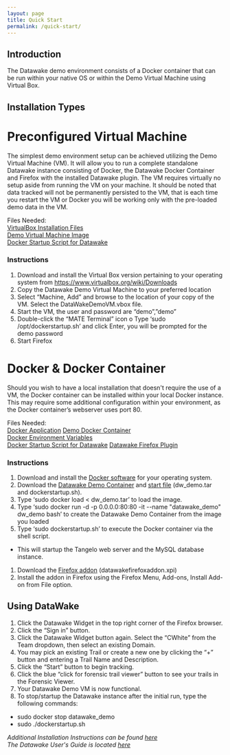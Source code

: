 ```yaml
---
layout: page
title: Quick Start
permalink: /quick-start/
---
```


## Introduction

The Datawake demo environment consists of a Docker container that can be
run within your native OS or within the Demo Virtual Machine using
Virtual Box.  

## Installation Types

# Preconfigured Virtual Machine

The simplest demo environment setup can be achieved utilizing the Demo
Virtual Machine (VM). It will allow you to run a complete standalone
Datawake instance consisting of Docker, the Datawake Docker Container
and Firefox with the installed Datawake plugin. The VM requires
virtually no setup aside from running the VM on your machine. It should
be noted that data tracked will not be permanently persisted to the VM,
that is each time you restart the VM or Docker you will be working only
with the pre-loaded demo data in the VM.

Files Needed:  
[VirtualBox Installation
Files](https://www.virtualbox.org/wiki/Downloads "Download & Install VirtualBox")  
[Demo Virtual Machine
Image](https://s3.amazonaws.com/soterastuff/Datawake_Demo/DataWakeDemoVM.zip "Zipped VM Files")  
[Docker Startup Script for
Datawake](https://s3.amazonaws.com/soterastuff/Datawake_Demo/dockerstartup.sh "Docker Startup File")  

### Instructions

1.  Download and install the Virtual Box version pertaining to your
    operating system from https://www.virtualbox.org/wiki/Downloads
1.  Copy the Datawake Demo Virtual Machine to your preferred location
1.  Select “Machine, Add” and browse to the location of your copy of the
    VM. Select the DataWakeDemoVM.vbox file.
1.  Start the VM, the user and password are “demo”,”demo”
1.  Double-click the “MATE Terminal” icon o Type ‘sudo
    /opt/dockerstartup.sh’ and click Enter, you will be prompted for the
    demo password
1.  Start Firefox


# Docker & Docker Container

Should you wish to have a local installation that doesn't require the
use of a VM, the Docker container can be installed within your local
Docker instance. This may require some additional configuration within
your environment, as the Docker container’s webserver uses port 80.  

Files Needed:  
[Docker
Application](https://docs.docker.com/installation/#installation "Docker Installation Info & Files")
[Demo Docker
Container](https://s3.amazonaws.com/soterastuff/Datawake_Demo/dw_demo.tar "Tarfile for Docker Container")  
[Docker Environment
Variables](https://s3.amazonaws.com/soterastuff/Datawake_Demo/DWenvVar.txt "Docker Environment Variables")  
[Docker Startup Script for
Datawake](https://s3.amazonaws.com/soterastuff/Datawake_Demo/dockerstartup.sh "Docker Startup File")
[Datawake Firefox Plugin](https://s3.amazonaws.com/soterastuff/Datawake_Demo/datawakefirefoxaddon.xpi)  


### Instructions
1.	Download and install the [Docker software](https://docs.docker.com/) for your operating system.
1.	Download the [Datawake Demo Container](https://s3.amazonaws.com/soterastuff/Datawake_Demo/dw_demo.tar) and [start file](https://s3.amazonaws.com/soterastuff/Datawake_Demo/dockerstartup.sh) (dw_demo.tar and dockerstartup.sh).
1.	Type ‘sudo docker load < dw_demo.tar’  to load the image.
1.	Type ‘sudo docker run -d -p 0.0.0.0:80:80 -it --name "datawake_demo" dw_demo bash’ to create the Datawake Demo Container from the image you loaded
1.	Type ‘sudo dockerstartup.sh’ to execute the Docker container via the shell script.  
  * This will startup the Tangelo web server and the MySQL database instance.
1.	Download the [Firefox addon](https://s3.amazonaws.com/soterastuff/Datawake_Demo/datawakefirefoxaddon.xpi) (datawakefirefoxaddon.xpi)
1.  Install the addon in Firefox using the Firefox Menu, Add-ons, Install Add-on from File option.

## Using DataWake
1.	Click the Datawake Widget in the top right corner of the Firefox browser.
1.	Click the “Sign in” button.
1.	Click the Datawake Widget button again. Select the “CWhite” from the Team dropdown, then select an existing Domain.  
1.	You may pick an existing Trail or create a new one by clicking the “+” button and entering a Trail Name and Description.
1.	Click the “Start” button to begin tracking.
1.	Click the blue “click for forensic trail viewer” button to see your trails in the Forensic Viewer.
1.	Your Datawake Demo VM is now functional.
1.	To stop/startup the Datawake instance after the initial run, type the following commands:
  *	sudo docker stop datawake_demo
  *	sudo ./dockerstartup.sh


*Additional Installation Instructions can be found
[here](https://s3.amazonaws.com/soterastuff/Datawake_Demo/Datawake-Demo-InstallationGuide.docx "Datawake Demo Installation Guide")*
<br /> *The Datawake User's Guide is located
[here](https://s3.amazonaws.com/soterastuff/Datawake_Demo/DW-USER-GUIDE.docx "Datawake User's Guide")*
